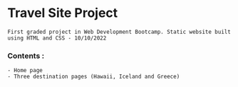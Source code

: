 # Travel Site Project

```
First graded project in Web Development Bootcamp. Static website built using HTML and CSS - 10/10/2022

```

### Contents :

```
- Home page
- Three destination pages (Hawaii, Iceland and Greece)

```
